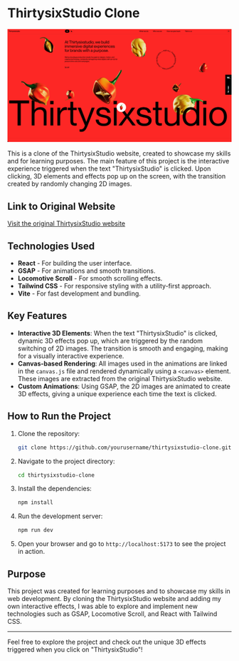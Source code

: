 # ThirtysixStudio Clone

![Preview](https://github.com/harshendram/ThirtySixStudio/blob/main/36.png)

This is a clone of the ThirtysixStudio website, created to showcase my skills and for learning purposes. The main feature of this project is the interactive experience triggered when the text "ThirtysixStudio" is clicked. Upon clicking, 3D elements and effects pop up on the screen, with the transition created by randomly changing 2D images.

## Link to Original Website

[Visit the original ThirtysixStudio website](https://thirtysixstudio.com)

## Technologies Used

- **React** - For building the user interface.
- **GSAP** - For animations and smooth transitions.
- **Locomotive Scroll** - For smooth scrolling effects.
- **Tailwind CSS** - For responsive styling with a utility-first approach.
- **Vite** - For fast development and bundling.

## Key Features

- **Interactive 3D Elements**: When the text "ThirtysixStudio" is clicked, dynamic 3D effects pop up, which are triggered by the random switching of 2D images. The transition is smooth and engaging, making for a visually interactive experience.
- **Canvas-based Rendering**: All images used in the animations are linked in the `canvas.js` file and rendered dynamically using a `<canvas>` element. These images are extracted from the original ThirtysixStudio website.
- **Custom Animations**: Using GSAP, the 2D images are animated to create 3D effects, giving a unique experience each time the text is clicked.
  
## How to Run the Project

1. Clone the repository:
    ```bash
    git clone https://github.com/yourusername/thirtysixstudio-clone.git
    ```

2. Navigate to the project directory:
    ```bash
    cd thirtysixstudio-clone
    ```

3. Install the dependencies:
    ```bash
    npm install
    ```

4. Run the development server:
    ```bash
    npm run dev
    ```

5. Open your browser and go to `http://localhost:5173` to see the project in action.

## Purpose

This project was created for learning purposes and to showcase my skills in web development. By cloning the ThirtysixStudio website and adding my own interactive effects, I was able to explore and implement new technologies such as GSAP, Locomotive Scroll, and React with Tailwind CSS.

---

Feel free to explore the project and check out the unique 3D effects triggered when you click on "ThirtysixStudio"!
